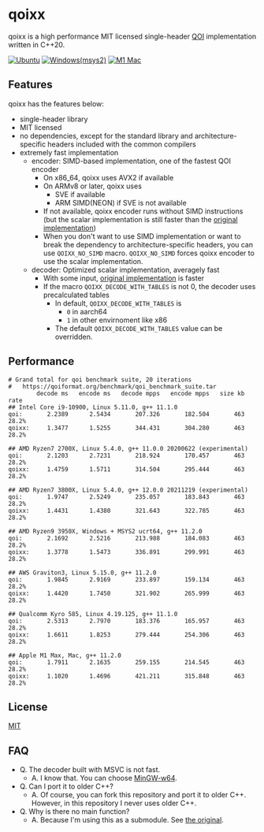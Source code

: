 # qoixx

qoixx is a high performance MIT licensed single-header [QOI](https://github.com/phoboslab/qoi) implementation written in C++20.

[![Ubuntu](https://github.com/wx257osn2/qoixx/actions/workflows/linux.yml/badge.svg)](https://github.com/wx257osn2/qoixx/actions/workflows/linux.yml) [![Windows(msys2)](https://github.com/wx257osn2/qoixx/actions/workflows/windows.yml/badge.svg)](https://github.com/wx257osn2/qoixx/actions/workflows/windows.yml) [![M1 Mac](https://github.com/wx257osn2/qoixx/actions/workflows/mac.yml/badge.svg)](https://github.com/wx257osn2/qoixx/actions/workflows/mac.yml)

## Features

qoixx has the features below:

- single-header library
- MIT licensed
- no dependencies, except for the standard library and architecture-specific headers included with the common compilers
- extremely fast implementation
    - encoder: SIMD-based implementation, one of the fastest QOI encoder
        - On x86_64, qoixx uses AVX2 if available
        - On ARMv8 or later, qoixx uses
            - SVE if available
            - ARM SIMD(NEON) if SVE is not available
        - If not available, qoixx encoder runs without SIMD instructions (but the scalar implementation is still faster than the [original implementation](https://github.com/phoboslab/qoi))
        - When you don't want to use SIMD implementation or want to break the dependency to architecture-specific headers, you can use `QOIXX_NO_SIMD` macro. `QOIXX_NO_SIMD` forces qoixx encoder to use the scalar implementation.
    - decoder: Optimized scalar implementation, averagely fast
        - With some input, [original implementation](https://github.com/phoboslab/qoi) is faster
        - If the macro `QOIXX_DECODE_WITH_TABLES` is not 0, the decoder uses precalculated tables
            - In default, `QOIXX_DECODE_WITH_TABLES` is
                - `0` in aarch64
                - `1` in other envirnoment like x86
            - The default `QOIXX_DECODE_WITH_TABLES` value can be overridden.

## Performance

```
# Grand total for qoi benchmark suite, 20 iterations
#   https://qoiformat.org/benchmark/qoi_benchmark_suite.tar
        decode ms   encode ms   decode mpps   encode mpps   size kb    rate
## Intel Core i9-10900, Linux 5.11.0, g++ 11.1.0
qoi:       2.2389      2.5434       207.326       182.504       463   28.2%
qoixx:     1.3477      1.5255       344.431       304.280       463   28.2%

## AMD Ryzen7 2700X, Linux 5.4.0, g++ 11.0.0 20200622 (experimental)
qoi:       2.1203      2.7231       218.924       170.457       463   28.2%
qoixx:     1.4759      1.5711       314.504       295.444       463   28.2%

## AMD Ryzen7 3800X, Linux 5.4.0, g++ 12.0.0 20211219 (experimental)
qoi:       1.9747      2.5249       235.057       183.843       463   28.2%
qoixx:     1.4431      1.4380       321.643       322.785       463   28.2%

## AMD Ryzen9 3950X, Windows + MSYS2 ucrt64, g++ 11.2.0
qoi:       2.1692      2.5216       213.988       184.083       463   28.2%
qoixx:     1.3778      1.5473       336.891       299.991       463   28.2%

## AWS Graviton3, Linux 5.15.0, g++ 11.2.0
qoi:       1.9845      2.9169       233.897       159.134       463   28.2%
qoixx:     1.4420      1.7450       321.902       265.999       463   28.2%

## Qualcomm Kyro 585, Linux 4.19.125, g++ 11.1.0
qoi:       2.5313      2.7970       183.376       165.957       463   28.2%
qoixx:     1.6611      1.8253       279.444       254.306       463   28.2%

## Apple M1 Max, Mac, g++ 11.2.0
qoi:       1.7911      2.1635       259.155       214.545       463   28.2%
qoixx:     1.1020      1.4696       421.211       315.848       463   28.2%
```

## License

[MIT](https://github.com/AdamantConlanger/qoixx/blob/master/LICENSE)

## FAQ

- Q. The decoder built with MSVC is not fast.
    - A. I know that. You can choose [MinGW-w64](https://www.mingw-w64.org/).
- Q. Can I port it to older C++?
    - A. Of course, you can fork this repository and port it to older C++.
         However, in this repository I never uses older C++.
- Q. Why is there no main function?
    - A. Because I'm using this as a submodule.
      See [the original](https://github.com/wx257osn2/qoixx).
